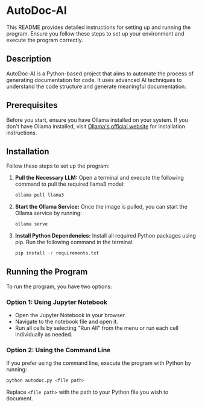 # AutoDoc-AI
This README provides detailed instructions for setting up and running the program. Ensure you follow these steps to set up your environment and execute the program correctly.

## Description
AutoDoc-AI is a Python-based project that aims to automate the process of generating documentation for code. It uses advanced AI techniques to understand the code structure and generate meaningful documentation.

## Prerequisites
Before you start, ensure you have Ollama installed on your system. If you don't have Ollama installed, visit [Ollama's official website](https://ollama.com) for installation instructions.

## Installation

Follow these steps to set up the program:

1. **Pull the Necessary LLM:**
   Open a terminal and execute the following command to pull the required llama3 model:
   ```bash
   ollama pull llama3
   ```

2. **Start the Ollama Service:**
   Once the image is pulled, you can start the Ollama service by running:
   ```bash
   ollama serve
   ```

3. **Install Python Dependencies:**
   Install all required Python packages using pip. Run the following command in the terminal:
   ```bash
   pip install -r requirements.txt
   ```

## Running the Program

To run the program, you have two options:

### Option 1: Using Jupyter Notebook

- Open the Jupyter Notebook in your browser.
- Navigate to the notebook file and open it.
- Run all cells by selecting "Run All" from the menu or run each cell individually as needed.

### Option 2: Using the Command Line

If you prefer using the command line, execute the program with Python by running:
```bash
python autodoc.py <file path>
```
Replace `<file path>` with the path to your Python file you wish to document.

